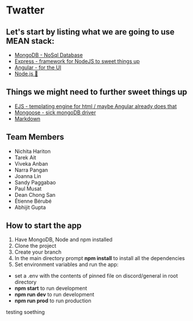 # Twatter

## Let's start by listing what we are going to use MEAN stack:

* [MongoDB - NoSql Database](https://docs.mongodb.com/manual/tutorial/getting-started/)
* [Express - framework for NodeJS to sweet things up](https://expressjs.com/en/guide/routing.html)
* [Angular - for the UI ](https://material.angular.io/)
* [Node.js 👹](https://nodejs.org/api/)


## Things we might need to further sweet things up
* [EJS - templating engine for html / maybe Angular already does that](https://ejs.co/)
* [Mongoose - sick mongoDB driver](https://mongoosejs.com/)
* [Markdown](https://github.com/adam-p/markdown-here/wiki/Markdown-Cheatsheet#lists)

## Team Members
* Nichita Hariton 	
* Tarek Ait 			
* Viveka Anban	
* Narra Pangan 		
* Joanna Lin		
* Sandy Paggabao
* Paul Musat		
* Dean Chong San 	
* Étienne Bérubé 	
* Abhijit Gupta 

## How to start the app

1. Have MongoDB, Node and npm installed
2. Clone the project
3. Create your branch
4. In the main directory prompt **npm install** to install all the dependencies
5. Set environment variables and run the app:
* set a .env with the contents of pinned file on discord/general in root directory
* **npm start** to run development
* **npm run dev** to run development
* **npm run prod** to run production


testing soething

   





